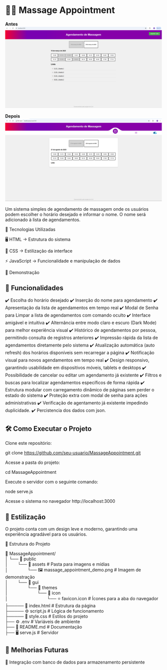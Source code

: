 # 🧖‍♂️ Massage Appointment

**Antes**  
![Versão antiga](public/assets/massage_appointment_demo.png)

**Depois**  
![Versão nova](public/assets/massage_appointment_demo_new.png)

Um sistema simples de agendamento de massagem onde os usuários podem escolher o horário desejado e informar o nome. O nome será adicionado à lista de agendamentos.

🚀 Tecnologias Utilizadas

🖥️ HTML → Estrutura do sistema

🎨 CSS → Estilização da interface

⚡ JavaScript → Funcionalidade e manipulação de dados

📸 Demonstração


## 📌 Funcionalidades

✔️ Escolha do horário desejado
✔️ Inserção do nome para agendamento
✔️ Apresentação da lista de agendamentos em tempo real
✔️ Modal de Senha para Limpar a lista de agendamentos com comando oculto
✔️ Interface amigável e intuitiva
✔️ Alternância entre modo claro e escuro (Dark Mode) para melhor experiência visual
✔️ Histórico de agendamentos por pessoa, permitindo consulta de registros anteriores
✔️ Impressão rápida da lista de agendamentos diretamente pelo sistema
✔️ Atualização automática (auto refresh) dos horários disponíveis sem recarregar a página
✔️ Notificação visual para novos agendamentos em tempo real
✔️ Design responsivo, garantindo usabilidade em dispositivos móveis, tablets e desktops
✔️ Possibilidade de cancelar ou editar um agendamento já existente
✔️ Filtros e buscas para localizar agendamentos específicos de forma rápida
✔️ Estrutura modular com carregamento dinâmico de páginas sem perder o estado do sistema
✔️ Proteção extra com modal de senha para ações administrativas
✔️ Verificação de agentamento já existente impedindo duplicidade.
✔️ Percistencia dos dados com json.

## 🛠️ Como Executar o Projeto

Clone este repositório:

git clone https://github.com/seu-usuario/MassageAppointment.git

Acesse a pasta do projeto:

cd MassageAppointment

Execute o servidor com o seguinte comando:

node serve.js

Acesse o sistema no navegador http://localhost:3000

## 🎨 Estilização

O projeto conta com um design leve e moderno, garantindo uma experiência agradável para os usuários.

📂 Estrutura do Projeto

📁 MassageAppointment/  
│   └── 📂 public  
│&nbsp;&nbsp;&nbsp;&nbsp;&nbsp;&nbsp;&nbsp;&nbsp;└── 📂 assets # Pasta para imagens e mídias  
│&nbsp;&nbsp;&nbsp;&nbsp;&nbsp;&nbsp;&nbsp;&nbsp;&nbsp;&nbsp;&nbsp;&nbsp;&nbsp;&nbsp;&nbsp;&nbsp;└── 🖼️ massage_appointment_demo.png  # Imagem de demonstração  
│&nbsp;&nbsp;&nbsp;&nbsp;&nbsp;&nbsp;&nbsp;&nbsp;└── 📂 gui  
│&nbsp;&nbsp;&nbsp;&nbsp;&nbsp;&nbsp;&nbsp;&nbsp;&nbsp;&nbsp;&nbsp;&nbsp;&nbsp;&nbsp;&nbsp;&nbsp;└── 📂 themes  
│&nbsp;&nbsp;&nbsp;&nbsp;&nbsp;&nbsp;&nbsp;&nbsp;&nbsp;&nbsp;&nbsp;&nbsp;&nbsp;&nbsp;&nbsp;&nbsp;&nbsp;&nbsp;&nbsp;&nbsp;&nbsp;&nbsp;&nbsp;&nbsp;└── 📂 icon  
│&nbsp;&nbsp;&nbsp;&nbsp;&nbsp;&nbsp;&nbsp;&nbsp;&nbsp;&nbsp;&nbsp;&nbsp;&nbsp;&nbsp;&nbsp;&nbsp;&nbsp;&nbsp;&nbsp;&nbsp;&nbsp;&nbsp;&nbsp;&nbsp;&nbsp;&nbsp;&nbsp;&nbsp;&nbsp;&nbsp;&nbsp;&nbsp;└── ⭐ favicon.icon  # Ícones para a aba do navegador              
├───── 📄 index.html      # Estrutura da página  
├───── ⚙️ script.js       # Lógica de funcionamento  
├───── 🎨 style.css       # Estilos do projeto  
├── ⚙️ .env            # Variáveis de ambiente    
├── 📜 README.md       # Documentação  
├── 🖥️ serve.js        # Servidor  

## 🚀 Melhorias Futuras

🔹 Integração com banco de dados para armazenamento persistente